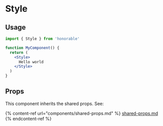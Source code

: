 # Style

## Usage

```jsx
import { Style } from 'honorable'

function MyComponent() {
  return (
    <Style>
      Hello world
    </Style>
  )
}
```

## Props

This component inherits the shared props. See:

{% content-ref url="components/shared-props.md" %}
[shared-props.md](components/shared-props.md)
{% endcontent-ref %}


